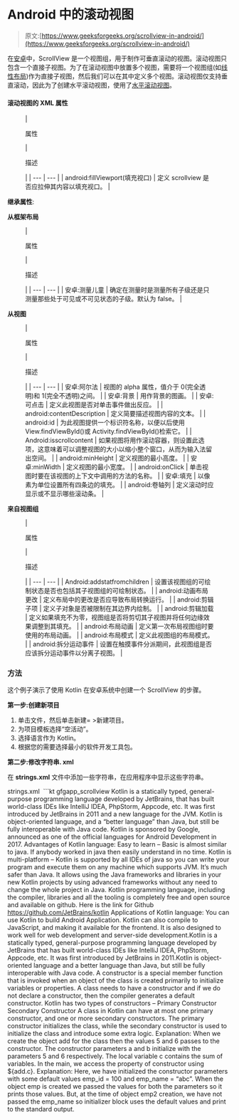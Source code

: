 # Android 中的滚动视图

> 原文:[https://www.geeksforgeeks.org/scrollview-in-android/](https://www.geeksforgeeks.org/scrollview-in-android/)

在[安卓](https://www.geeksforgeeks.org/introduction-to-android-development/)中，ScrollView 是一个视图组，用于制作可垂直滚动的视图。滚动视图只包含一个直接子视图。为了在滚动视图中放置多个视图，需要将一个视图组(如[线性布局](https://www.geeksforgeeks.org/android-linearlayout-in-kotlin/))作为直接子视图，然后我们可以在其中定义多个视图。滚动视图仅支持垂直滚动，因此为了创建水平滚动视图，使用了[水平滚动视图](https://www.geeksforgeeks.org/horizontalscrollview-in-kotlin/)。

#### 滚动视图的 XML 属性

<figure class="table">

| 

属性

 | 

描述

 |
| --- | --- |
| android:fillViewport(填充视口) | 定义 scrollview 是否应拉伸其内容以填充视口。 |

</figure>

**继承属性**:

**从框架布局**

<figure class="table">

| 

属性

 | 

描述

 |
| --- | --- |
| 安卓:测量儿童 | 确定在测量时是测量所有子级还是只测量那些处于可见或不可见状态的子级。默认为 false。 |

</figure>

**从视图**

<figure class="table">

| 

属性

 | 

描述

 |
| --- | --- |
| 安卓:阿尔法 | 视图的 alpha 属性，值介于 0(完全透明)和 1(完全不透明)之间。 |
| 安卓:背景 | 用作背景的图画。 |
| 安卓:可点击 | 定义此视图是否对单击事件做出反应。 |
| android:contentDescription | 定义简要描述视图内容的文本。 |
| android:id | 为此视图提供一个标识符名称，以便以后使用 View.findViewById()或 Activity.findViewById()检索它。 |
| Android:isscrollcontent | 如果视图将用作滚动容器，则设置此选项，这意味着可以调整视图的大小以缩小整个窗口，从而为输入法留出空间。 |
| android:minHeight | 定义视图的最小高度。 |
| 安卓:minWidth | 定义视图的最小宽度。 |
| android:onClick | 单击视图时要在该视图的上下文中调用的方法的名称。 |
| 安卓:填充 | 以像素为单位设置所有四条边的填充。 |
| android:卷轴列 | 定义滚动时应显示或不显示哪些滚动条。 |

</figure>

**来自视图组**

<figure class="table">

| 

属性

 | 

描述

 |
| --- | --- |
| Android:addstatfromchildren | 设置该视图组的可绘制状态是否也包括其子视图组的可绘制状态。 |
| android:动画布局更改 | 定义布局中的更改是否应导致布局转换运行。 |
| android:剪辑子项 | 定义子对象是否被限制在其边界内绘制。 |
| android:剪辑加载 | 定义如果填充不为零，视图组是否将剪切其子视图并将任何边缘效果调整到其填充。 |
| android:布局动画 | 定义第一次布局视图组时要使用的布局动画。 |
| android:布局模式 | 定义此视图组的布局模式。 |
| android:拆分运动事件 | 设置在触摸事件分派期间，此视图组是否应该拆分运动事件以分离子视图。 |

</figure>

### 方法

这个例子演示了使用 Kotlin 在安卓系统中创建一个 ScrollView 的步骤。

**第一步:创建新项目**

1.  单击文件，然后单击新建= >新建项目。
2.  为项目模板选择“空活动”。
3.  选择语言作为 Kotlin。
4.  根据您的需要选择最小的软件开发工具包。

**第二步:修改字符串. xml**

在 **strings.xml** 文件中添加一些字符串，在应用程序中显示这些字符串。

<gfg-tab role="tab" slot="tab" id="gfg-tab-0">strings.xml </gfg-tab> <gfg-panel role="tabpanel" slot="panel" id="gfg-panel-0" data-code-lang="xml">```kt
<resources>
    <string name="app_name">gfgapp_scrollview</string>
    <string name="scrolltext">Kotlin is a statically typed,
                 general-purpose programming language developed
                 by JetBrains, that has built world-class IDEs 
                 like IntelliJ IDEA, PhpStorm, Appcode, etc.
                 It was first introduced by JetBrains in 2011 
                 and a new language for the JVM. Kotlin is 
                 object-oriented language, and a “better language” 
                 than Java, but still be fully interoperable
                 with Java code. Kotlin is sponsored by Google, 
                 announced as one of the official languages for 
                 Android Development in 2017\. 
                 Advantages of Kotlin language:
                 Easy to learn – Basic is almost similar to java.
                 If anybody worked in java then easily understand
                 in no time. Kotlin is multi-platform – Kotlin is
                 supported by all IDEs of java so you can write 
                 your program and execute them on any machine
                 which supports JVM. It’s much safer than Java.
                 It allows using the Java frameworks and libraries 
                 in your new Kotlin projects by using advanced 
                 frameworks without any need to change the whole
                 project in Java. Kotlin programming language, 
                 including the compiler, libraries and all the
                 tooling is completely free and open source and
                 available on github. Here is the link for 
                 Github https://github.com/JetBrains/kotlin 
                 Applications of Kotlin language:
                 You can use Kotlin to build Android Application. 
                 Kotlin can also compile to JavaScript, and making
                 it available for the frontend. It is also designed 
                 to work well for web development and server-side 
                 development.Kotlin is a statically typed, general-purpose
                 programming language developed by JetBrains that 
                 has built world-class IDEs like IntelliJ IDEA, 
                 PhpStorm, Appcode, etc. It was first introduced
                 by JetBrains in 2011.Kotlin is object-oriented 
                 language and a better language than Java, but still
                 be fully interoperable with Java code. A constructor
                 is a special member function that is invoked when 
                 an object of the class is created primarily to initialize
                 variables or properties. A class needs to have a constructor
                 and if we do not declare a constructor, then the compiler
                 generates a default constructor.
                 Kotlin has two types of constructors –
                 Primary Constructor
                 Secondary Constructor
                 A class in Kotlin can have at most one primary
                 constructor, and one or more secondary constructors. 
                 The primary constructor
                 initializes the class, while the secondary 
                 constructor is used
                 to initialize the class and introduce some extra logic.
                 Explanation:
                 When we create the object add for the class then 
                 the values 5 and 6
                 passes to the constructor. The constructor 
                 parameters a and b 
                 initialize with the parameters 5 and 6 respectively.
                 The local variable c contains the sum of variables. 
                 In the main, we access the property of 
                 constructor using ${add.c}.
                 Explanation:
                 Here, we have initialized the constructor 
                 parameters with some
                 default values emp_id = 100 and emp_name = “abc”.
                 When the object emp is created we passed the values for
                 both the parameters so it prints those values.
                 But, at the time of object emp2 creation, 
                 we have not passed
                 the emp_name so initializer block uses 
                 the default values and
                 print to the standard output.</string>
</resources>
```</gfg-panel>
